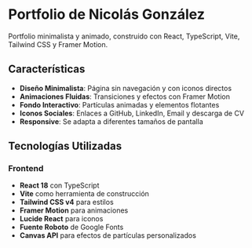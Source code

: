 # Portfolio de Nicolás González

Portfolio minimalista y animado, construido con React, TypeScript, Vite, Tailwind CSS y Framer Motion.

## Características

- **Diseño Minimalista**: Página sin navegación y con iconos directos
- **Animaciones Fluidas**: Transiciones y efectos con Framer Motion
- **Fondo Interactivo**: Partículas animadas y elementos flotantes
- **Iconos Sociales**: Enlaces a GitHub, LinkedIn, Email y descarga de CV
- **Responsive**: Se adapta a diferentes tamaños de pantalla

## Tecnologías Utilizadas

### Frontend
- **React 18** con TypeScript
- **Vite** como herramienta de construcción
- **Tailwind CSS v4** para estilos
- **Framer Motion** para animaciones
- **Lucide React** para iconos
- **Fuente Roboto** de Google Fonts
- **Canvas API** para efectos de partículas personalizados